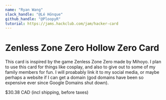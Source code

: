 ```yaml
---
name: "Ryan Wang"
slack_handle: "@Lé Hönque"
github_handle: "@PloopyR"
tutorial: https://jams.hackclub.com/jam/hacker-card
---
```


# Zenless Zone Zero Hollow Zero Card

<!-- Describe your board in 2-3 sentences. What are you making? What will it do? -->
This card is inspired by the game Zenless Zone Zero made by Mihoyo. I plan to use this card for things like cosplay, and also to give out to some of my family members for fun. I will proabably link it to my social media, or maybe perhaps a website if I can get a domain (god domains have been so expensive ever since Google Domains shut down).
<!-- How much is it going to cost? -->
$30.38 CAD (incl shipping, before taxes)
<!-- Tell us a little bit about your design process. What were some challenges? What helped? ***Totally optional*** -->
